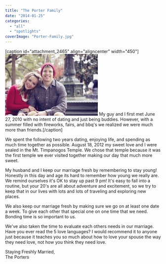 ```yaml
---
title: "The Porter Family"
date: "2014-01-25"
categories: 
  - "all"
  - "spotlights"
coverImage: "Porter-Family.jpg"
---
```


\[caption id="attachment\_2465" align="aligncenter" width="450"\]![The Porter Family, newlywed advice, newlywed spotlight, newlywed advice, relationship help, relationship advice](images/Porter-Family-300x199.jpg) My guy and I first met June 27, 2010 with no intent of dating and just being buddies. However, with a summer filled with fireworks, fairs, and bbq's we realized we were much more than friends.\[/caption\]

We spent the following two years dating, enjoying life, and spending as much time together as possible. August 18, 2012 my sweet love and I were sealed in the Mt. Timpanogos Temple. We chose that temple because it was the first temple we ever visited together making our day that much more sweet.

My husband and I keep our marriage fresh by remembering to stay young! Honestly in this day and age its hard to remember how young we really are. We remind ourselves it's OK to stay up past 9 pm! It's easy to fall into a routine, but your 20's are all about adventure and excitement, so we try to keep that in our lives with lots and lots of traveling and exploring new places.

We also keep our marriage fresh by making sure we go on at least one date a week. To give each other that special one on one time that we need. Bonding time is so important to us.

We've also taken the time to evaluate each others needs in our marriage. Have you ever read the 5 love languages? I would recommend it to anyone just because it teaches you so much about how to love your spouse the way they need love, not how you think they need love.

Staying Freshly Married,  
The Porters
